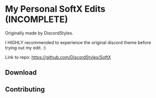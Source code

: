 # My Personal SoftX Edits (INCOMPLETE)

Originally made by DiscordStyles. 

I HIGHLY recommended to experience the original discord theme before trying out my edit. :)


Link to repo: https://github.com/DiscordStyles/SoftX

## Download





## Contributing


